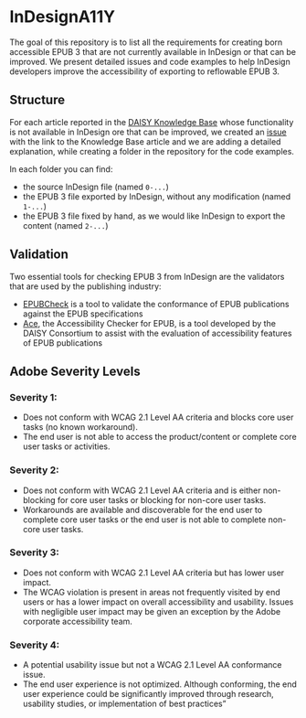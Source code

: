 # InDesignA11Y

The goal of this repository is to list all the requirements for creating born accessible EPUB 3 that are not currently available in InDesign or that can be improved. We present detailed issues and code examples to help InDesign developers improve the accessibility of exporting to reflowable EPUB 3.

## Structure
For each article reported in the [DAISY Knowledge Base](http://kb.daisy.org/publishing/docs/) whose functionality is not available in InDesign ore that can be improved, we created an [issue](https://github.com/ways2read/InDesignA11Y/issues) with the link to the Knowledge Base article and we are adding a detailed explanation, while creating a folder in the repository for the code examples.

In each folder you can find:

- the source InDesign file (named `0-...`)
- the EPUB 3 file exported by InDesign, without any modification (named `1-...`)
- the EPUB 3 file fixed by hand, as we would like InDesign to export the content (named `2-...`)

## Validation

Two essential tools for checking EPUB 3 from InDesign are the validators that are used by the publishing industry:

- [EPUBCheck](https://github.com/w3c/epubcheck) is a tool to validate the conformance of EPUB publications against the EPUB specifications
- [Ace](https://daisy.github.io/ace/), the Accessibility Checker for EPUB, is a tool developed by the DAISY Consortium to assist with the evaluation of accessibility features of EPUB publications

## Adobe Severity Levels

### Severity 1: 
- Does not conform with WCAG 2.1 Level AA criteria and blocks core user tasks (no known workaround). 
- The end user is not able to access the product/content or complete core user tasks or activities. 
### Severity 2: 
- Does not conform with WCAG 2.1 Level AA criteria and is either non-blocking for core user tasks or blocking for non-core user tasks.
- Workarounds are available and discoverable for the end user to complete core user tasks or the end user is not able to complete non-core user tasks. 
### Severity 3: 
- Does not conform with WCAG 2.1 Level AA criteria but has lower user impact. 
- The WCAG violation is present in areas not frequently visited by end users or has a lower impact on overall accessibility and usability. Issues with negligible user impact may be given an exception by the Adobe corporate accessibility team. 
### Severity 4: 
- A potential usability issue but not a WCAG 2.1 Level AA conformance issue. 
- The end user experience is not optimized. Although conforming, the end user experience could be significantly improved through research, usability studies, or implementation of best practices”
